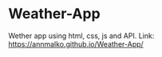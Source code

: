 # Weather-App
Wether app using html, css, js and API.
Link: https://annmalko.github.io/Weather-App/
